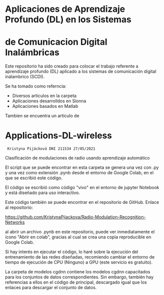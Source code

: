 # Aplicaciones de Aprendizaje Profundo (DL) en los Sistemas
# de Comunicacion Digital Inalámbricas 

Este repositorio ha sido creado para colocar el trabajo
referente a aprendizaje profundo (DL) aplicado a los
sistemas de comunicación digital inálambrico (SCDI).

Se ha tomado como referncia:

- Diversos articulos en la carpeta 
- Aplicaciones desarrolldos en Sionna
- Aplicaciones basados en Matlab

Tambien se encuentra un articulo de 
   # Applications-DL-wireless
     Kristyna Pijácková DNI 211534 27/05/2021

Clasificación de modulaciones de radio usando aprendizaje automático

El script que se puede encontrar en esta carpeta se genera una vez con .py y una vez como extensión .pynb 
desde el entorno de Google Colab, en el que se escribió este código.

El código se escribió como código "vivo" en el entorno de jupyter Notebook y está diseñado para uso interactivo.

Este código también se puede encontrar en el repositorio de GitHub. Enlace al repositorio:

https://github.com/KristynaPijackova/Radio-Modulation-Recognition-Networks

al abrir un archivo .pynb en este repositorio, puede ver inmediatamente el icono "Abrir en colab", 
gracias al cual se crea una copia reproducible en Google Colab.

Si hay interés en ejecutar el código, lo haré sobre la ejecución del entrenamiento de las redes diseñadas, 
recomiendo cambiar el entorno de tiempo de ejecución de CPU (Ninguno) a GPU (este servicio es gratuito).

La carpeta de modelos cgdnn contiene los modelos cgdnn capacitados para los conjuntos de datos correspondientes. 
Sin embargo, también hay referencias a ellos en el código de principal, descargado igual que los enlaces para descargar el conjunto de datos.

